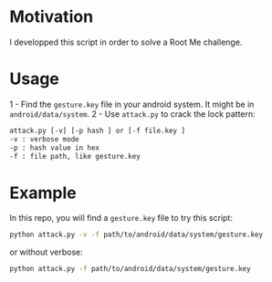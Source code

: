 # Motivation
I developped this script in order to solve a Root Me challenge.

# Usage
1 - Find the `gesture.key` file in your android system. It might be in `android/data/system`.
2 - Use `attack.py` to crack the lock pattern:
```txt
attack.py [-v] [-p hash ] or [-f file.key ]
-v : verbose mode
-p : hash value in hex
-f : file path, like gesture.key
```

# Example
In this repo, you will find a `gesture.key` file to try this script:
```bash
python attack.py -v -f path/to/android/data/system/gesture.key
```
or without verbose:
```bash
python attack.py -f path/to/android/data/system/gesture.key
```
